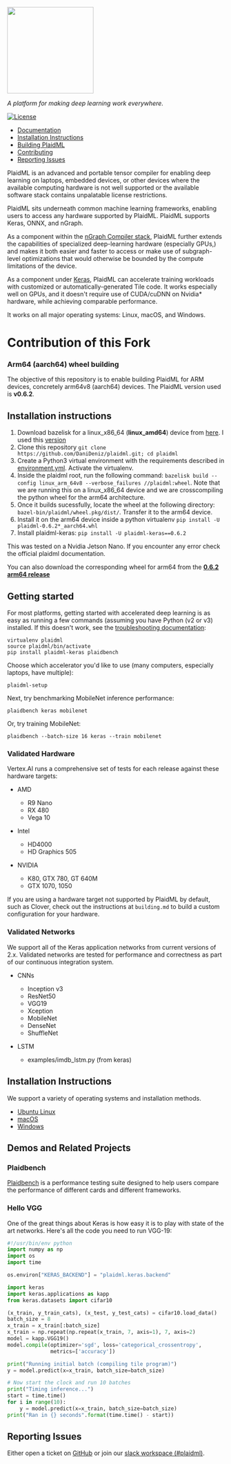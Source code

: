 <img src="docs/images/plaid-final.png" height="200"></img>

*A platform for making deep learning work everywhere.*


[![License](https://img.shields.io/badge/License-Apache%202.0-blue.svg)](https://github.com/plaidml/plaidml/blob/master/LICENSE)  



- [Documentation](https://vertexai-plaidml.readthedocs-hosted.com/)
- [Installation Instructions](docs/install.rst)
- [Building PlaidML](docs/building.md)
- [Contributing](docs/contributing.rst)
- [Reporting Issues](#reporting-issues)


PlaidML is an advanced and portable tensor compiler for enabling deep learning 
on laptops, embedded devices, or other devices where the available 
computing hardware is not well supported or the available software stack contains 
unpalatable license restrictions.

PlaidML sits underneath common machine learning frameworks, enabling users to 
access any hardware supported by PlaidML. PlaidML supports Keras, ONNX, and nGraph.

As a component within the [nGraph Compiler stack], PlaidML further extends the 
capabilities of specialized deep-learning hardware (especially GPUs,) and makes 
it both easier and faster to access or make use of subgraph-level optimizations 
that would otherwise be bounded by the compute limitations of the device. 

As a component under [Keras], PlaidML can accelerate training workloads with 
customized or automatically-generated Tile code. It works especially well on 
GPUs, and it doesn't require use of CUDA/cuDNN on Nvidia* hardware, while 
achieving comparable performance.

It works on all major operating systems: Linux, macOS, and Windows. 

# Contribution of this Fork
### Arm64 (aarch64) wheel building
The objective of this repository is to enable building PlaidML for ARM devices, concretely arm64v8 (aarch64) devices. The PlaidML version used is **v0.6.2**.

## Installation instructions
1. Download bazelisk for a linux_x86_64 (**linux_amd64**) device from [here](https://github.com/bazelbuild/bazelisk/releases/). I used this [version](https://github.com/bazelbuild/bazelisk/releases/download/v1.7.3/bazelisk-linux-amd64) 
2. Clone this repository `git clone https://github.com/DaniDeniz/plaidml.git; cd plaidml`
3. Create a Python3 virtual environment with the requirements described in [environment.yml](environment.yml). Activate the virtualenv. 
4. Inside the plaidml root, run the following command: `bazelisk build --config linux_arm_64v8 --verbose_failures //plaidml:wheel`. Note that we are running this on a linux_x86_64 device and we are crosscompiling the python wheel for the arm64 architecture.
5. Once it builds sucessfully, locate the wheel at the following directory: `bazel-bin/plaidml/wheel.pkg/dist/`. Transfer it to the arm64 device.
6. Install it on the arm64 device inside a python virtualenv `pip install -U plaidml-0.6.2*_aarch64.whl`
7. Install plaidml-keras: `pip install -U plaidml-keras==0.6.2`

This was tested on a Nvidia Jetson Nano. If you encounter any error check the official plaidml documentation.    

You can also download the corresponding wheel for arm64 from the [**0.6.2 arm64 release**](https://github.com/DaniDeniz/plaidml/releases/download/0.6.2_arm64/plaidml-0.6.2.dev0-py2.py3-none-linux_aarch64.whl)

## Getting started

For most platforms, getting started with accelerated deep learning is as easy as
running a few commands (assuming you have Python (v2 or v3) installed. If this 
doesn't work, see the [troubleshooting documentation](docs/troubleshooting.md):

    virtualenv plaidml
    source plaidml/bin/activate
    pip install plaidml-keras plaidbench

Choose which accelerator you'd like to use (many computers, especially laptops, have multiple):

    plaidml-setup

Next, try benchmarking MobileNet inference performance:

    plaidbench keras mobilenet

Or, try training MobileNet:

    plaidbench --batch-size 16 keras --train mobilenet


### Validated Hardware

Vertex.AI runs a comprehensive set of tests for each release against these hardware targets:

* AMD
    * R9 Nano
    * RX 480
    * Vega 10

* Intel
    * HD4000
    * HD Graphics 505

* NVIDIA
    * K80, GTX 780, GT 640M
    * GTX 1070, 1050

If you are using a hardware target not supported by PlaidML by default, such as Clover, 
check out the instructions at `building.md` to build a custom configuration for your hardware.

### Validated Networks

We support all of the Keras application networks from current versions of 2.x.
Validated networks are tested for performance and correctness as part of our 
continuous integration system.

* CNNs
   * Inception v3
   * ResNet50
   * VGG19
   * Xception
   * MobileNet
   * DenseNet
   * ShuffleNet

* LSTM
   * examples/imdb_lstm.py (from keras)

## Installation Instructions

We support a variety of operating systems and installation methods. 

* [Ubuntu Linux](docs/install.rst#ubuntu-linux)
* [macOS](docs/install.rst#macos)
* [Windows](docs/install.rst#windows)

## Demos and Related Projects

### Plaidbench

[Plaidbench](https://github.com/plaidml/plaidbench) is a performance testing suite designed to help users compare the performance of different cards and different frameworks.
  

### Hello VGG
One of the great things about Keras is how easy it is to play with state of the art networks. Here's all the code you
need to run VGG-19:

```python
#!/usr/bin/env python
import numpy as np
import os
import time

os.environ["KERAS_BACKEND"] = "plaidml.keras.backend"

import keras
import keras.applications as kapp
from keras.datasets import cifar10

(x_train, y_train_cats), (x_test, y_test_cats) = cifar10.load_data()
batch_size = 8
x_train = x_train[:batch_size]
x_train = np.repeat(np.repeat(x_train, 7, axis=1), 7, axis=2)
model = kapp.VGG19()
model.compile(optimizer='sgd', loss='categorical_crossentropy',
              metrics=['accuracy'])

print("Running initial batch (compiling tile program)")
y = model.predict(x=x_train, batch_size=batch_size)

# Now start the clock and run 10 batches
print("Timing inference...")
start = time.time()
for i in range(10):
    y = model.predict(x=x_train, batch_size=batch_size)
print("Ran in {} seconds".format(time.time() - start))

```

## Reporting Issues
Either open a ticket on [GitHub] or join our [slack workspace (#plaidml)](https://join.slack.com/t/ngraph/shared_invite/enQtNjY1Njk4OTczMzEyLWIyZjZkMDNiNzJlYWQ3MGIyZTg2NjRkODAyYWZlZWY5MmRiODdlNzVkMjcxNjNmNWEyZjNkMDVhMTgwY2IzOWQ).


[nGraph Compiler stack]: https://ngraph.nervanasys.com/docs/latest/
[Keras]: https://keras.io/
[GitHub]: https://github.com/plaidml/plaidml/issues
[plaidml-dev]: https://groups.google.com/forum/#!forum/plaidml-dev
